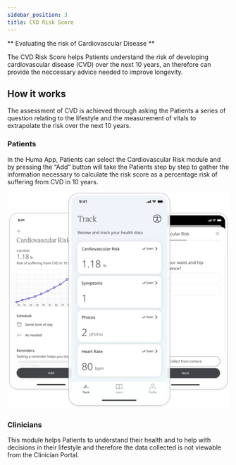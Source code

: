 ```yaml
---
sidebar_position: 3
title: CVD Risk Score
---
```


** Evaluating the risk of Cardiovascular Disease **

The CVD Risk Score helps Patients understand the risk of developing cardiovascular disease (CVD) over the next 10 years, an therefore can provide the neccessary advice needed to improve longevity. 

## How it works

The assessment of CVD is achieved through asking the Patients a series of question relating to the lifestyle and the measurement of vitals to extrapolate the risk over the next 10 years.

### Patients

In the Huma App, Patients can select the Cardiovascular Risk module and by pressing the “Add” button will take the Patients step by step to gather the information necessary to calculate the risk score as a percentage risk of suffering from CVD in 10 years.

![Accessing the CVD score questionnaire in Huma App](./assets/cvd-score.svg)

### Clinicians

This module helps Patients to understand their health and to help with decisions in their lifestyle and therefore the data collected is not viewable from the Clinician Portal. 
